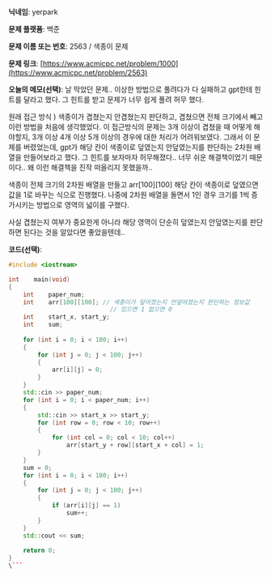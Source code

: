 **닉네임**: yerpark

**문제 플랫폼**: 백준

**문제 이름 또는 번호**: 2563 / 색종이 문제

**문제 링크**: [https://www.acmicpc.net/problem/1000](https://www.acmicpc.net/problem/2563)

**오늘의 메모(선택)**: 날 막았던 문제.. 이상한 방법으로 풀려다가 다 실패하고 gpt한테 힌트를 달라고 했다. 
그 힌트를 받고 문제가 너무 쉽게 풀려 허무 했다. 

원래 접근 방식 ) 색종이가 겹쳤는지 안겹쳤는지 판단하고, 겹쳤으면 전체 크기에서 빼고 이런 방법을 처음에 생각했었다.
이 접근방식의 문제는 3개 이상이 겹쳤을 때 어떻게 해야할지, 3개 이상 4개 이상 5개 이상의 경우에 대한 처리가 어려워보였다. 
그래서 이 문제를 버렸었는데, gpt가 해당 칸이 색종이로 덮였는지 안덮였는지를 판단하는 2차원 배열을 만들어보라고 했다.
그 힌트를 보자마자 허무해졌다.. 너무 쉬운 해결책이었기 때문이다.. 왜 이런 해결책을 진작 떠올리지 못했을까.. 

색종이 전체 크기의 2차원 배열을 만들고 arr[100][100] 해당 칸이 색종이로 덮였으면 값을 1로 바꾸는 식으로 진행했다.
나중에 2차원 배열을 돌면서 1인 경우 크기를 1씩 증가시키는 방법으로 영역의 넓이를 구했다. 

사실 겹쳤는지 여부가 중요한게 아니라 해당 영역이 단순히 덮였는지 안덮였는지를 판단하면 된다는 것을 알았다면 좋았을텐데.. 

**코드(선택)**:

```c++
#include <iostream>

int    main(void)
{
    int    paper_num;
    int    arr[100][100]; // 색종이가 덮어졌는지 안덮여졌는지 판단하는 정보값
                            // 있으면 1 없으면 0
    int    start_x, start_y;
    int    sum;
    
    for (int i = 0; i < 100; i++)
    {
        for (int j = 0; j < 100; j++)
        {
            arr[i][j] = 0;
        }
    }
    std::cin >> paper_num;
    for (int i = 0; i < paper_num; i++)
    {
        std::cin >> start_x >> start_y;
        for (int row = 0; row < 10; row++)
        {
            for (int col = 0; col < 10; col++)
                arr[start_y + row][start_x + col] = 1;
        }
    }
    sum = 0;
    for (int i = 0; i < 100; i++)
    {
        for (int j = 0; j < 100; j++)
        {
            if (arr[i][j] == 1)
                sum++;
        }
    }
    std::cout << sum;
    
    return 0;
}
\```
